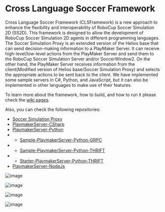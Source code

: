 # Cross Language Soccer Framework

Cross Language Soccer Framework (CLSFramework) is a new approach to enhance the flexibility and interoperability of RoboCup Soccer Simulation 2D (SS2D). 
This framework is designed to allow the development of RoboCup Soccer Simulation 2D agents in different programming languages.
The Soccer Simulation Proxy is an extended version of the Helios base that can send decision-making information to a PlayMaker Server. It can receive high-level/low-level actions from the PlayMaker Server and send them to the RoboCup Soccer Simulation Server and/or SoccerWindow2.
On the other hand, the PlayMaker Server receives information from the client(Modified version of Helios base/Soccer Simulation Proxy) and selects the appropriate actions to be sent back to the client. We have implemented some sample servers in C\#, Python, and JavaScript, but it can also be implemented in other languages to make use of their features.

To learn more about the framework, how to build, and how to run it please check the [wiki pages](https://github.com/CLSFramework/cross-language-soccer-framework/wiki).

Also, you can check the following repositories:
- [Soccer Simulation Proxy](https://github.com/CLSFramework/soccer-simulation-proxy)
- [PlaymakerServer-CSharp](https://github.com/CLSFramework/playmaker-server-csharp)
- [PlaymakerServer-Python](https://github.com/CLSFramework/playmaker-server-python)
-  - [Sample-PlaymakerServer-Python-GRPC](https://github.com/CLSFramework/sample-playmaker-server-python-grpc)
-  - [Sample-PlaymakerServer-Python-THRIFT](https://github.com/CLSFramework/sample-playmaker-server-python-thrift)
-  - [Starter-PlaymakerServer-Python-THRIFT](https://github.com/CLSFramework/starter-playmaker-server-python-thrift)
- [PlaymakerServer-NodeJs](https://github.com/CLSFramework/playmaker-server-nodejs)

![image](https://github.com/Cross-Language-Soccer-Framework/cross-language-soccer-framework/assets/25696836/d152797b-53f0-490f-a8dd-b8c0ef667317)

![image](https://github.com/Cross-Language-Soccer-Framework/cross-language-soccer-framework/assets/25696836/7b0b1d49-7001-479c-889f-46a96a8802c4)

![image](https://github.com/Cross-Language-Soccer-Framework/cross-language-soccer-framework/assets/25696836/8ae17787-8bf8-4796-92f2-e20066e3175f)

![image](https://github.com/Cross-Language-Soccer-Framework/cross-language-soccer-framework/assets/25696836/a0bcb859-07d7-4555-93da-86410d53e6a9)
